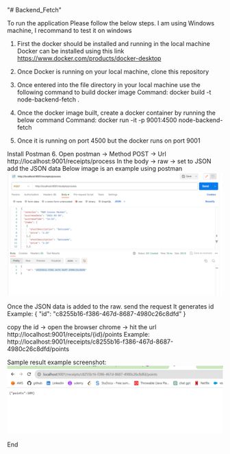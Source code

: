 "# Backend_Fetch" 

To run the application Please follow the below steps.
I am using Windows machine, I recommand to test it on windows

1. First the docker should be installed and running in the local machine
Docker can be installed using this link https://www.docker.com/products/docker-desktop

2. Once Docker is running on your local machine, clone this repository
3. Once entered into the file directory in your local machine use the following command to build docker image
Command: docker build -t node-backend-fetch .
4. Once the docker image built, create a docker container by running the below command
Command: docker run -it -p 9001:4500 node-backend-fetch

5. Once it is running on port 4500 but the docker runs on port 9001

Install Postman
6. Open postman -> Method POST -> Url http://localhost:9001/receipts/process
In the body -> raw -> set to JSON add the JSON data
Below image is an example using postman
![Alt text](image.png)

Once the JSON data is added to the raw. send the request
It generates id
Example: 
{
    "id": "c8255b16-f386-467d-8687-4980c26c8dfd"
}

copy the id -> open the browser chrome -> hit the url http://localhost:9001/receipts/{id}/points
Example:
http://localhost:9001/receipts/c8255b16-f386-467d-8687-4980c26c8dfd/points

Sample result example screenshot:
![Alt text](image-1.png)

End